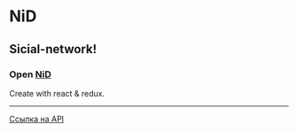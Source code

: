 # NiD
## Sicial-network!
### Open [NiD](https://nid.ashyrov.ru/)

Create with react & redux.
________________
[Ссылка на API](https://social-network.samuraijs.com/docs) 

